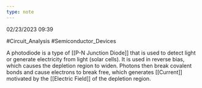 ```yaml
---
type: note
---
```

02/23/2023 09:39

  #Circuit_Analysis #Semiconductor_Devices 

A photodiode is a type of [[P-N Junction Diode]] that is used to detect light or generate electricity from light (solar cells). It is used in reverse bias, which causes the depletion region to widen. Photons then break covalent bonds and cause electrons to break free, which generates [[Current]] motivated by the [[Electric Field]] of the depletion region.